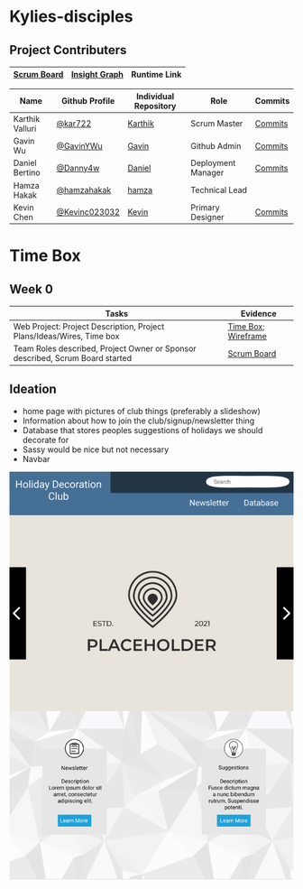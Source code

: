 # Kylies-disciples

## Project Contributers

| [Scrum Board](https://github.com/kar722/kylies-disciples/projects/1) | [Insight Graph](https://github.com/kar722/kylies-disciples/graphs/contributors) | Runtime Link |
| - | - | - |

|Name|Github Profile|Individual Repository|Role|Commits|
| - | - | - | - | - |
|Karthik Valluri|[@kar722](https://github.com/kar722)|[Karthik](https://github.com/kar722/CSPTri3/tree/gh-pages)|Scrum Master|[Commits](https://github.com/kar722/kylies-disciples/commits?author=kar722)|
|Gavin Wu|[@GavinYWu](https://github.com/GavinYWu)|[Gavin](https://github.com/GavinYWu/Gavin/tree/gh-pages)|Github Admin|[Commits](https://github.com/kar722/kylies-disciples/commits?author=GavinYWu)|
|Daniel Bertino|[@Danny4w](https://github.com/Danny4w)|[Daniel](https://github.com/Danny4w/csp-tri3/tree/gh-pages)|Deployment Manager|[Commits](https://github.com/kar722/kylies-disciples/commits?author=Danny4w)|
|Hamza Hakak|[@hamzahakak](https://github.com/hamzahakak)|[hamza](https://github.com/hamzahakak/hamzahakak) |Technical Lead||
|Kevin Chen|[@Kevinc023032](https://github.com/Kevinc023032)|[Kevin](https://github.com/Kevinc023032/Tri-3-Thingy)|Primary Designer|[Commits](https://github.com/kar722/kylies-disciples/commits?author=Kevinc023032)|

# Time Box
## Week 0
|Tasks|Evidence|
| - | - |
| Web Project: Project Description, Project Plans/Ideas/Wires, Time box | [Time Box](https://github.com/kar722/kylies-disciples#readme); [Wireframe](https://github.com/kar722/kylies-disciples/wiki/Ideation) |
| Team Roles described, Project Owner or Sponsor described, Scrum Board started | [Scrum Board](https://github.com/kar722/kylies-disciples/projects/1) |

## Ideation
* home page with pictures of club things (preferably a slideshow)
* Information about how to join the club/signup/newsletter thing
* Database that stores peoples suggestions of holidays we should decorate for
* Sassy would be nice but not necessary
* Navbar

<img src="wireframe.png"></img>
